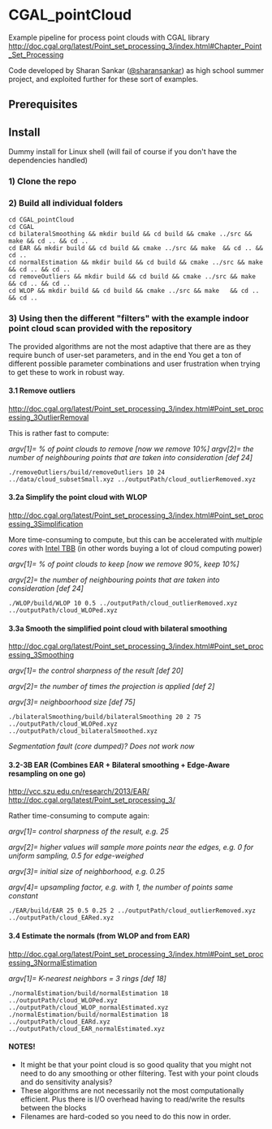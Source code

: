 # CGAL_pointCloud

Example pipeline for process point clouds with CGAL library
http://doc.cgal.org/latest/Point_set_processing_3/index.html#Chapter_Point_Set_Processing

Code developed by Sharan Sankar ([@sharansankar](https://github.com/sharansankar)) as high school summer project, and exploited further for these sort of examples.

## Prerequisites


## Install

Dummy install for Linux shell (will fail of course if you don't have the dependencies handled)

### 1) Clone the repo

### 2) Build all individual folders

```
cd CGAL_pointCloud
cd CGAL
cd bilateralSmoothing && mkdir build && cd build && cmake ../src && make && cd .. && cd ..
cd EAR && mkdir build && cd build && cmake ../src && make  && cd .. && cd ..
cd normalEstimation && mkdir build && cd build && cmake ../src && make  && cd .. && cd ..
cd removeOutliers && mkdir build && cd build && cmake ../src && make  && cd .. && cd ..
cd WLOP && mkdir build && cd build && cmake ../src && make   && cd .. && cd ..
```

### 3) Using then the different "filters" with the example indoor point cloud scan provided with the repository

The provided algorithms are not the most adaptive that there are as they require bunch of user-set parameters, and in the end You get a ton of different possible parameter combinations and user frustration when trying to get these to work in robust way.

#### 3.1 Remove outliers
http://doc.cgal.org/latest/Point_set_processing_3/index.html#Point_set_processing_3OutlierRemoval

This is rather fast to compute:

_argv[1]= % of point clouds to remove [now we remove 10%]_
_argv[2]= the number of neighbouring points that are taken into consideration [def 24]_

```
./removeOutliers/build/removeOutliers 10 24 ../data/cloud_subsetSmall.xyz ../outputPath/cloud_outlierRemoved.xyz
```

#### 3.2a Simplify the point cloud with WLOP
http://doc.cgal.org/latest/Point_set_processing_3/index.html#Point_set_processing_3Simplification

More time-consuming to compute, but this can be accelerated with *multiple cores* with [Intel TBB](http://doc.cgal.org/latest/Point_set_processing_3/index.html#Point_set_processing_3Example_wlop) (in other words buying a lot of cloud computing power)

_argv[1]=  % of point clouds to keep [now we remove 90%, *keep 10%*]_

_argv[2]= the number of neighbouring points that are taken into consideration [def 24]_

```
./WLOP/build/WLOP 10 0.5 ../outputPath/cloud_outlierRemoved.xyz ../outputPath/cloud_WLOPed.xyz
```

#### 3.3a Smooth the simplified point cloud with bilateral smoothing
http://doc.cgal.org/latest/Point_set_processing_3/index.html#Point_set_processing_3Smoothing

_argv[1]= the control sharpness of the result [def 20]_

_argv[2]= the number of times the projection is applied  [def 2]_

_argv[3]= neighboorhood size [def 75]_

```
./bilateralSmoothing/build/bilateralSmoothing 20 2 75 ../outputPath/cloud_WLOPed.xyz ../outputPath/cloud_bilateralSmoothed.xyz
```

*Segmentation fault (core dumped)? Does not work now*

#### 3.2-3B EAR (Combines EAR + Bilateral smoothing + Edge-Aware resampling on one go)
http://vcc.szu.edu.cn/research/2013/EAR/
http://doc.cgal.org/latest/Point_set_processing_3/

Rather time-consuming to compute again:

_argv[1]= control sharpness of the result, e.g. 25_

_argv[2]= higher values will sample more points near the edges, e.g. 0 for uniform sampling, 0.5 for edge-weighed_

_argv[3]= initial size of neighborhood, e.g. 0.25_

_argv[4]= upsampling factor, e.g. with 1, the number of points same constant_

```
./EAR/build/EAR 25 0.5 0.25 2 ../outputPath/cloud_outlierRemoved.xyz ../outputPath/cloud_EARed.xyz
```

#### 3.4 Estimate the normals (from WLOP and from EAR)
http://doc.cgal.org/latest/Point_set_processing_3/index.html#Point_set_processing_3NormalEstimation

_argv[1]= K-nearest neighbors = 3 rings [def 18]_

```
./normalEstimation/build/normalEstimation 18 ../outputPath/cloud_WLOPed.xyz ../outputPath/cloud_WLOP_normalEstimated.xyz
./normalEstimation/build/normalEstimation 18 ../outputPath/cloud_EARd.xyz ../outputPath/cloud_EAR_normalEstimated.xyz
```

#### NOTES!

* It might be that your point cloud is so good quality that you might not need to do any smoothing or other filtering. Test with your point clouds and do sensitivity analysis?
* These algorithms are not necessarily not the most computationally efficient. Plus there is I/O overhead having to read/write the results between the blocks
* Filenames are hard-coded so you need to do this now in order.

